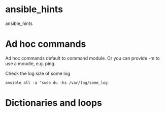 # ansible_hints
ansible_hints


<h1>Ad hoc commands</h1>

Ad hoc commands default to command module. Or you can provide -m to use a moudle, e.g. ping.

Check the log size of some log

``ansible all -a "sudo du -hs /var/log/some_log``



<h1>Dictionaries and loops</h1>

